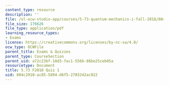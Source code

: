 ```yaml
---
content_type: resource
description: ''
file: /ol-ocw-studio-app/courses/5-73-quantum-mechanics-i-fall-2018/804c2910ac855894d6f52703242ac922_MIT5_73F18_quiz1.pdf
file_size: 176626
file_type: application/pdf
learning_resource_types:
- Exams
license: https://creativecommons.org/licenses/by-nc-sa/4.0/
ocw_type: OCWFile
parent_title: Exams & Quizzes
parent_type: CourseSection
parent_uid: a72c23bf-10d3-fac1-556b-86be25ceb05a
resourcetype: Document
title: 5.73 F2018 Quiz 1
uid: 804c2910-ac85-5894-d6f5-2703242ac922
---
```


